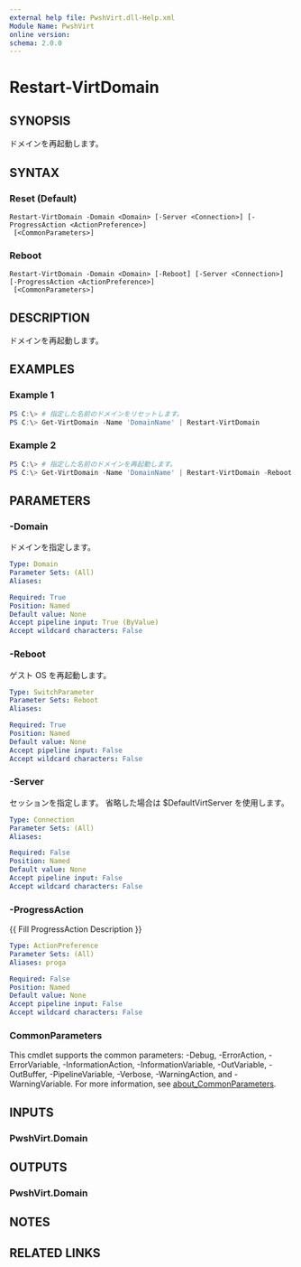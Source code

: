 ```yaml
---
external help file: PwshVirt.dll-Help.xml
Module Name: PwshVirt
online version:
schema: 2.0.0
---
```


# Restart-VirtDomain

## SYNOPSIS
ドメインを再起動します。

## SYNTAX

### Reset (Default)
```
Restart-VirtDomain -Domain <Domain> [-Server <Connection>] [-ProgressAction <ActionPreference>]
 [<CommonParameters>]
```

### Reboot
```
Restart-VirtDomain -Domain <Domain> [-Reboot] [-Server <Connection>] [-ProgressAction <ActionPreference>]
 [<CommonParameters>]
```

## DESCRIPTION
ドメインを再起動します。

## EXAMPLES

### Example 1
```powershell
PS C:\> # 指定した名前のドメインをリセットします。
PS C:\> Get-VirtDomain -Name 'DomainName' | Restart-VirtDomain
```

### Example 2
```powershell
PS C:\> # 指定した名前のドメインを再起動します。
PS C:\> Get-VirtDomain -Name 'DomainName' | Restart-VirtDomain -Reboot
```

## PARAMETERS

### -Domain
ドメインを指定します。

```yaml
Type: Domain
Parameter Sets: (All)
Aliases:

Required: True
Position: Named
Default value: None
Accept pipeline input: True (ByValue)
Accept wildcard characters: False
```

### -Reboot
ゲスト OS を再起動します。

```yaml
Type: SwitchParameter
Parameter Sets: Reboot
Aliases:

Required: True
Position: Named
Default value: None
Accept pipeline input: False
Accept wildcard characters: False
```

### -Server
セッションを指定します。
省略した場合は $DefaultVirtServer を使用します。

```yaml
Type: Connection
Parameter Sets: (All)
Aliases:

Required: False
Position: Named
Default value: None
Accept pipeline input: False
Accept wildcard characters: False
```

### -ProgressAction
{{ Fill ProgressAction Description }}

```yaml
Type: ActionPreference
Parameter Sets: (All)
Aliases: proga

Required: False
Position: Named
Default value: None
Accept pipeline input: False
Accept wildcard characters: False
```

### CommonParameters
This cmdlet supports the common parameters: -Debug, -ErrorAction, -ErrorVariable, -InformationAction, -InformationVariable, -OutVariable, -OutBuffer, -PipelineVariable, -Verbose, -WarningAction, and -WarningVariable. For more information, see [about_CommonParameters](http://go.microsoft.com/fwlink/?LinkID=113216).

## INPUTS

### PwshVirt.Domain

## OUTPUTS

### PwshVirt.Domain

## NOTES

## RELATED LINKS
